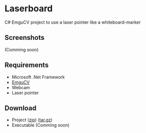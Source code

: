 Laserboard
==========

C# EmguCV project to use a laser pointer like a whiteboard-marker

Screenshots
-----------
(Comming soon)

Requirements
------------
* Microsoft .Net Framework
* [EmguCV](http://sourceforge.net/projects/emgucv/)
* Webcam
* Laser pointer

Download
--------
* Project ([zip](/CaptainBlagbird/Laserboard/zipball/master)) ([tar.gz](/CaptainBlagbird/Laserboard/tarball/master))
* Executable (Comming soon)